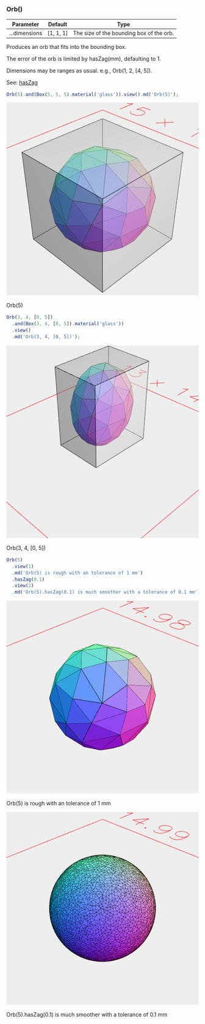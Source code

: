 ### Orb()
Parameter|Default|Type
---|---|---
...dimensions|[1, 1, 1]|The size of the bounding box of the orb.

Produces an orb that fits into the bounding box.

The error of the orb is limited by hasZag(mm), defaulting to 1.

Dimensions may be ranges as usual. e.g., Orb(1, 2, [4, 5]).

See: [hasZag](../../nb/api/hasZag.md)

```JavaScript
Orb(5).and(Box(5, 5, 5).material('glass')).view().md('Orb(5)');
```

![Image](Orb.md.0.png)

Orb(5)

```JavaScript
Orb(3, 4, [0, 5])
  .and(Box(3, 4, [0, 5]).material('glass'))
  .view()
  .md('Orb(3, 4, [0, 5])');
```

![Image](Orb.md.1.png)

Orb(3, 4, [0, 5])

```JavaScript
Orb(5)
  .view(1)
  .md('Orb(5) is rough with an tolerance of 1 mm')
  .hasZag(0.1)
  .view(2)
  .md('Orb(5).hasZag(0.1) is much smoother with a tolerance of 0.1 mm');
```

![Image](Orb.md.2.png)

Orb(5) is rough with an tolerance of 1 mm

![Image](Orb.md.3.png)

Orb(5).hasZag(0.1) is much smoother with a tolerance of 0.1 mm
